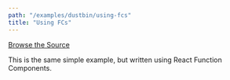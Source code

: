 ```yaml
---
path: "/examples/dustbin/using-fcs"
title: "Using FCs"
---
```


[Browse the Source](https://github.com/react-dnd/react-dnd/tree/master/packages/documentation-examples/src/01%20Dustbin/Single%20Target%20with%20SCs)

This is the same simple example, but written using React Function Components.

<dustbinSingleTargetWithFCs></dustbinSingleTargetWithFCs>